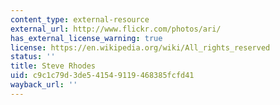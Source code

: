 ```yaml
---
content_type: external-resource
external_url: http://www.flickr.com/photos/ari/
has_external_license_warning: true
license: https://en.wikipedia.org/wiki/All_rights_reserved
status: ''
title: Steve Rhodes
uid: c9c1c79d-3de5-4154-9119-468385fcfd41
wayback_url: ''
---
```

